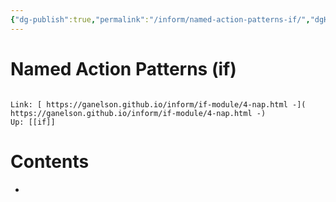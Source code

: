 ```yaml
---
{"dg-publish":true,"permalink":"/inform/named-action-patterns-if/","dgHomeLink":true,"dgPassFrontmatter":false}
---
```


# Named Action Patterns (if)
```ad-info

Link: [ https://ganelson.github.io/inform/if-module/4-nap.html -]( https://ganelson.github.io/inform/if-module/4-nap.html -)
Up: [[if]]
```

# Contents
- 